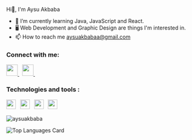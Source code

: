  Hi👋, I'm Aysu Akbaba
 
- 🌱 I’m currently learning Java, JavaScript and React.
- 🖥 Web Development and Graphic Design are things I'm interested in.
- 📫 How to reach me aysuakbabaa@gmail.com

### Connect with me:

<a href='https://www.linkedin.com/in/aysu-akbaba-a18483223/'> <img src="https://cdn4.iconfinder.com/data/icons/colorful-guache-social-media-logos-1/159/social-media_linkedin-512.png" width="30"> </a>&nbsp;
<a href='mailto:aysuakbabaa@gmail.com'> <img src="https://cdn3.iconfinder.com/data/icons/colorful-guache-social-media-logos-1/154/social-media_email_new-3-512.png" width="30"> </a>&nbsp;

### Technologies and tools :
<img src="https://cdn.svgporn.com/logos/javascript.svg" width="25"> &nbsp;
<img src="https://cdn.svgporn.com/logos/python.svg" width="25"> &nbsp; 
<img src="https://cdn.svgporn.com/logos/java.svg" width="25"> &nbsp;
<img src="https://cdn.svgporn.com/logos/react.svg" width="25"> &nbsp;

<img align="center" src="https://github-readme-streak-stats.herokuapp.com/?user=aysuakbaba&" alt="aysuakbaba"/>

![Top Languages Card](https://github-readme-stats.vercel.app/api/top-langs/?username=aysuakbaba&layout=compact&hide=json)


